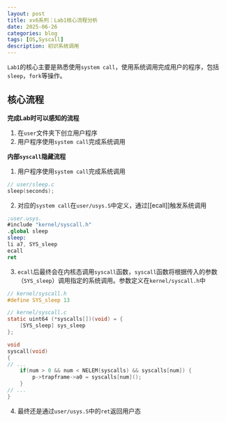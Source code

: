 ```yaml
---
layout: post
title: xv6系列：Lab1核心流程分析
date: 2025-06-26
categories: blog
tags: [OS,Syscall]
description: 初识系统调用
---
```



`Lab1`的核心主要是熟悉使用`system call`，使用系统调用完成用户的程序，包括`sleep`，`fork`等操作。
## 核心流程

**完成Lab时可以感知的流程**
1. 在`user`文件夹下创立用户程序
2. 用户程序使用`system call`完成系统调用

**内部`syscall`隐藏流程**
1.  用户程序使用`system call`完成系统调用
```c
// user/sleep.c
sleep(seconds);
```
2. 对应的`system call`在`user/usys.S`中定义，通过[[ecall]]触发系统调用
```nasm
;user.usys.
#include "kernel/syscall.h"
.global sleep
sleep:
li a7, SYS_sleep
ecall
ret
```
3. `ecall`后最终会在内核态调用`syscall`函数，`syscall`函数将根据传入的参数（`SYS_sleep`）调用指定的系统调用。参数定义在`kernel/syscall.h`中
```c
// kernel/syscall.h
#define SYS_sleep 13
```

```c
// kernel/syscall.c
static uint64 (*syscalls[])(void) = {
	[SYS_sleep] sys_sleep
};

void
syscall(void)
{
// ...
	if(num > 0 && num < NELEM(syscalls) && syscalls[num]) {
		p->trapframe->a0 = syscalls[num]();
	}
// ...
}
```
4. 最终还是通过`user/usys.S`中的`ret`返回用户态